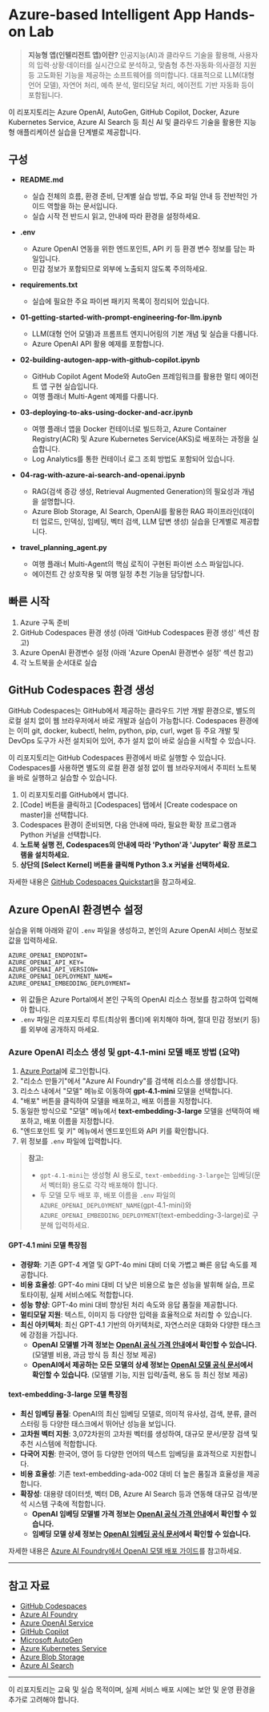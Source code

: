 # Azure-based Intelligent App Hands-on Lab

> **지능형 앱(인텔리전트 앱)이란?**
> 인공지능(AI)과 클라우드 기술을 활용해, 사용자의 입력·상황·데이터를 실시간으로 분석하고, 맞춤형 추천·자동화·의사결정 지원 등 고도화된 기능을 제공하는 소프트웨어를 의미합니다. 대표적으로 LLM(대형 언어 모델), 자연어 처리, 예측 분석, 멀티모달 처리, 에이전트 기반 자동화 등이 포함됩니다.

이 리포지토리는 Azure OpenAI, AutoGen, GitHub Copilot, Docker, Azure Kubernetes Service, Azure AI Search 등 최신 AI 및 클라우드 기술을 활용한 지능형 애플리케이션 실습을 단계별로 제공합니다.

## 구성

- **README.md**
  - 실습 전체의 흐름, 환경 준비, 단계별 실습 방법, 주요 파일 안내 등 전반적인 가이드 역할을 하는 문서입니다.
  - 실습 시작 전 반드시 읽고, 안내에 따라 환경을 설정하세요.

- **.env**
  - Azure OpenAI 연동을 위한 엔드포인트, API 키 등 환경 변수 정보를 담는 파일입니다.
  - 민감 정보가 포함되므로 외부에 노출되지 않도록 주의하세요.

- **requirements.txt**
  - 실습에 필요한 주요 파이썬 패키지 목록이 정리되어 있습니다.

- **01-getting-started-with-prompt-engineering-for-llm.ipynb**
  - LLM(대형 언어 모델)과 프롬프트 엔지니어링의 기본 개념 및 실습을 다룹니다.
  - Azure OpenAI API 활용 예제를 포함합니다.

- **02-building-autogen-app-with-github-copilot.ipynb**
  - GitHub Copilot Agent Mode와 AutoGen 프레임워크를 활용한 멀티 에이전트 앱 구현 실습입니다.
  - 여행 플래너 Multi-Agent 예제를 다룹니다.


- **03-deploying-to-aks-using-docker-and-acr.ipynb**
  - 여행 플래너 앱을 Docker 컨테이너로 빌드하고, Azure Container Registry(ACR) 및 Azure Kubernetes Service(AKS)로 배포하는 과정을 실습합니다.
  - Log Analytics를 통한 컨테이너 로그 조회 방법도 포함되어 있습니다.

- **04-rag-with-azure-ai-search-and-openai.ipynb**
  - RAG(검색 증강 생성, Retrieval Augmented Generation)의 필요성과 개념을 설명합니다.
  - Azure Blob Storage, AI Search, OpenAI를 활용한 RAG 파이프라인(데이터 업로드, 인덱싱, 임베딩, 벡터 검색, LLM 답변 생성) 실습을 단계별로 제공합니다.

- **travel_planning_agent.py**
  - 여행 플래너 Multi-Agent의 핵심 로직이 구현된 파이썬 소스 파일입니다.
  - 에이전트 간 상호작용 및 여행 일정 추천 기능을 담당합니다.


## 빠른 시작

1. Azure 구독 준비
2. GitHub Codespaces 환경 생성 (아래 'GitHub Codespaces 환경 생성' 섹션 참고)
3. Azure OpenAI 환경변수 설정 (아래 'Azure OpenAI 환경변수 설정' 섹션 참고)
4. 각 노트북을 순서대로 실습

## GitHub Codespaces 환경 생성

GitHub Codespaces는 GitHub에서 제공하는 클라우드 기반 개발 환경으로, 별도의 로컬 설치 없이 웹 브라우저에서 바로 개발과 실습이 가능합니다. Codespaces 환경에는 이미 git, docker, kubectl, helm, python, pip, curl, wget 등 주요 개발 및 DevOps 도구가 사전 설치되어 있어, 추가 설치 없이 바로 실습을 시작할 수 있습니다.

이 리포지토리는 GitHub Codespaces 환경에서 바로 실행할 수 있습니다. Codespaces를 사용하면 별도의 로컬 환경 설정 없이 웹 브라우저에서 주피터 노트북을 바로 실행하고 실습할 수 있습니다.

1. 이 리포지토리를 GitHub에서 엽니다.
2. [Code] 버튼을 클릭하고 [Codespaces] 탭에서 [Create codespace on master]을 선택합니다.
3. Codespaces 환경이 준비되면, 다음 안내에 따라, 필요한 확장 프로그램과 Python 커널을 선택합니다.
4. **노트북 실행 전, Codespaces의 안내에 따라 'Python'과 'Jupyter' 확장 프로그램을 설치하세요.**
5. **상단의 [Select Kernel] 버튼을 클릭해 Python 3.x 커널을 선택하세요.**

자세한 내용은 [GitHub Codespaces Quickstart](https://docs.github.com/en/codespaces/getting-started/quickstart)을 참고하세요.

## Azure OpenAI 환경변수 설정

실습을 위해 아래와 같이 `.env` 파일을 생성하고, 본인의 Azure OpenAI 서비스 정보로 값을 입력하세요.

```
AZURE_OPENAI_ENDPOINT=
AZURE_OPENAI_API_KEY=
AZURE_OPENAI_API_VERSION=
AZURE_OPENAI_DEPLOYMENT_NAME=
AZURE_OPENAI_EMBEDDING_DEPLOYMENT=
```

- 위 값들은 Azure Portal에서 본인 구독의 OpenAI 리소스 정보를 참고하여 입력해야 합니다.
- `.env` 파일은 리포지토리 루트(최상위 폴더)에 위치해야 하며, 절대 민감 정보(키 등)를 외부에 공개하지 마세요.

### Azure OpenAI 리소스 생성 및 gpt-4.1-mini 모델 배포 방법 (요약)

1. [Azure Portal](https://portal.azure.com/)에 로그인합니다.
2. "리소스 만들기"에서 "Azure AI Foundry"를 검색해 리소스를 생성합니다.
3. 리소스 내에서 "모델" 메뉴로 이동하여 **gpt-4.1-mini** 모델을 선택합니다.
4. "배포" 버튼을 클릭하여 모델을 배포하고, 배포 이름을 지정합니다.
5. 동일한 방식으로 "모델" 메뉴에서 **text-embedding-3-large** 모델을 선택하여 배포하고, 배포 이름을 지정합니다.
6. "엔드포인트 및 키" 메뉴에서 엔드포인트와 API 키를 확인합니다.
7. 위 정보를 `.env` 파일에 입력합니다.

> **참고:**
> - `gpt-4.1-mini`는 생성형 AI 용도로, `text-embedding-3-large`는 임베딩(문서 벡터화) 용도로 각각 배포해야 합니다.
> - 두 모델 모두 배포 후, 배포 이름을 `.env` 파일의 `AZURE_OPENAI_DEPLOYMENT_NAME`(gpt-4.1-mini)와 `AZURE_OPENAI_EMBEDDING_DEPLOYMENT`(text-embedding-3-large)로 구분해 입력하세요.


#### GPT-4.1 mini 모델 특장점
- **경량화**: 기존 GPT-4 계열 및 GPT-4o mini 대비 더욱 가볍고 빠른 응답 속도를 제공합니다.
- **비용 효율성**: GPT-4o mini 대비 더 낮은 비용으로 높은 성능을 발휘해 실습, 프로토타이핑, 실제 서비스에도 적합합니다.
- **성능 향상**: GPT-4o mini 대비 향상된 처리 속도와 응답 품질을 제공합니다.
- **멀티모달 지원**: 텍스트, 이미지 등 다양한 입력을 효율적으로 처리할 수 있습니다.
- **최신 아키텍처**: 최신 GPT-4.1 기반의 아키텍처로, 자연스러운 대화와 다양한 태스크에 강점을 가집니다.
  - **OpenAI 모델별 가격 정보는 [OpenAI 공식 가격 안내](https://platform.openai.com/docs/pricing)에서 확인할 수 있습니다.** (모델별 비용, 과금 방식 등 최신 정보 제공)
  - **OpenAI에서 제공하는 모든 모델의 상세 정보는 [OpenAI 모델 공식 문서](https://platform.openai.com/docs/models)에서 확인할 수 있습니다.** (모델별 기능, 지원 입력/출력, 용도 등 최신 정보 제공)

#### text-embedding-3-large 모델 특장점
- **최신 임베딩 품질**: OpenAI의 최신 임베딩 모델로, 의미적 유사성, 검색, 분류, 클러스터링 등 다양한 태스크에서 뛰어난 성능을 보입니다.
- **고차원 벡터 지원**: 3,072차원의 고차원 벡터를 생성하여, 대규모 문서/문장 검색 및 추천 시스템에 적합합니다.
- **다국어 지원**: 한국어, 영어 등 다양한 언어의 텍스트 임베딩을 효과적으로 지원합니다.
- **비용 효율성**: 기존 text-embedding-ada-002 대비 더 높은 품질과 효율성을 제공합니다.
- **확장성**: 대용량 데이터셋, 벡터 DB, Azure AI Search 등과 연동해 대규모 검색/분석 시스템 구축에 적합합니다.
  - **OpenAI 임베딩 모델별 가격 정보는 [OpenAI 공식 가격 안내](https://platform.openai.com/docs/pricing/embeddings)에서 확인할 수 있습니다.**
  - **임베딩 모델 상세 정보는 [OpenAI 임베딩 공식 문서](https://platform.openai.com/docs/guides/embeddings)에서 확인할 수 있습니다.**

자세한 내용은 [Azure AI Foundry에서 OpenAI 모델 배포 가이드](https://learn.microsoft.com/ko-kr/azure/ai-foundry/how-to/deploy-models-openai)를 참고하세요.

---

## 참고 자료
- [GitHub Codespaces](https://docs.github.com/en/codespaces)
- [Azure AI Foundry](https://learn.microsoft.com/en-us/azure/ai-foundry/)
- [Azure OpenAI Service](https://learn.microsoft.com/azure/cognitive-services/openai/)
- [GitHub Copilot](https://docs.github.com/en/copilot)
- [Microsoft AutoGen](https://microsoft.github.io/autogen/)
- [Azure Kubernetes Service](https://learn.microsoft.com/azure/aks/)
- [Azure Blob Storage](https://learn.microsoft.com/azure/storage/blobs/)
- [Azure AI Search](https://learn.microsoft.com/azure/search/)
---

이 리포지토리는 교육 및 실습 목적이며, 실제 서비스 배포 시에는 보안 및 운영 환경을 추가로 고려해야 합니다.
